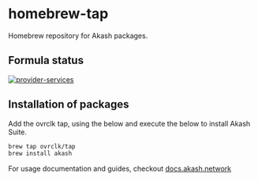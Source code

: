 # homebrew-tap

Homebrew repository for Akash packages.

## Formula status
[![provider-services](https://github.com/ovrclk/homebrew-tap/actions/workflows/provider-services.yaml/badge.svg?branch=master)](https://github.com/ovrclk/homebrew-tap/actions?query=workflow%3provider-services&job%3test-macos)

## Installation of packages

Add the ovrclk tap, using the below and execute the below to install Akash Suite. 

```sh
brew tap ovrclk/tap
brew install akash
```

For usage documentation and guides, checkout [docs.akash.network](https://docs.akash.network)
